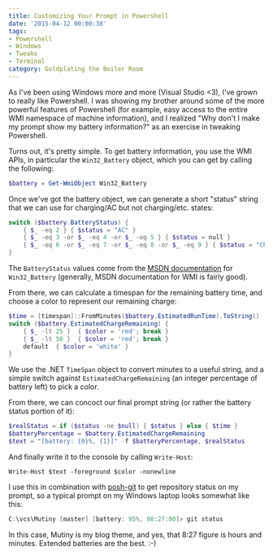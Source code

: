 ```yaml
---
title: Customizing Your Prompt in Powershell
date: '2015-04-12 00:00:38'
tags:
- Powershell
- Windows
- Tweaks
- Terminal
category: Goldplating the Boiler Room
---
```


As I've been using Windows more and more (Visual Studio <3), I've grown to
really like Powershell. I was showing my brother around some of the more
powerful features of Powershell (for example, easy access to the entire WMI
namespace of machine information), and I realized "Why don't I make my prompt
show my battery information?" as an exercise in tweaking Powershell.

Turns out, it's pretty simple. To get battery information, you use the WMI APIs,
in particular the `Win32_Battery` object, which you can get by calling the
following:

```powershell
$battery = Get-WmiObject Win32_Battery
```

Once we've got the battery object, we can generate a short "status" string that
we can use for charging/AC but not charging/etc. states:

```powershell
switch ($battery.BatteryStatus) {
    { $_ -eq 2 } { $status = "AC" }
    { $_ -eq 3 -or $_ -eq 4 -or $_ -eq 5 } { $status = null }
    { $_ -eq 6 -or $_ -eq 7 -or $_ -eq 8 -or $_ -eq 9 } { $status = "Charging" }
}
```

The `BatteryStatus` values come from the [MSDN documentation][0] for
`Win32_Battery` (generally, MSDN documentation for WMI is fairly good).

From there, we can calculate a timespan for the remaining battery time, and
choose a color to represent our remaining charge:

```powershell
$time = [timespan]::FromMinutes($battery.EstimatedRunTime).ToString()
switch ($battery.EstimatedChargeRemaining) {
    { $_ -lt 25 }  { $color = 'red'; break }
    { $_ -lt 50 }  { $color = 'red'; break }
    default  { $color = 'white' }
}
```

We use the .NET `TimeSpan` object to convert minutes to a useful string, and a
simple switch against `EstimatedChargeRemaining` (an integer percentage of
battery left) to pick a color.

From there, we can concoct our final prompt string (or rather the battery status
portion of it):

```powershell
$realStatus = if ($status -ne $null) { $status } else { $time }
$batteryPercentage = $battery.EstimatedChargeRemaining
$text = "[battery: {0}%, {1}]" -f $batteryPercentage, $realStatus
```

And finally write it to the console by calling `Write-Host`:

```
Write-Host $text -foreground $color -nonewline
```

I use this in combination with [posh-git][1] to get repository status on my
prompt, so a typical prompt on my Windows laptop looks somewhat like this:

```powershell
C:\vcs\Mutiny [master] [battery: 95%, 08:27:00]> git status
```

In this case, Mutiny is my blog theme, and yes, that 8:27 figure is hours and minutes. Extended batteries are the best. :-)

[0]: https://msdn.microsoft.com/en-us/library/aa394074%28v=vs.85%29.aspx
[1]: https://github.com/dahlbyk/posh-git
